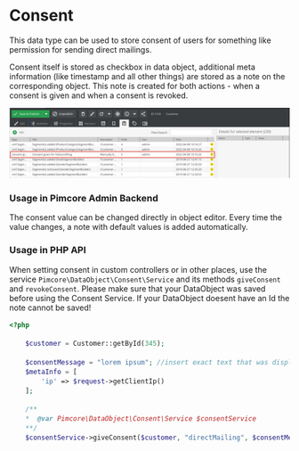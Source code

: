 # Consent

This data type can be used to store consent of users for something like permission for sending direct mailings.

Consent itself is stored as checkbox in data object, additional meta information (like timestamp and all other things) 
are stored as a note on the corresponding object. This note is created for both actions - when a consent is given and 
when a consent is revoked. 

![Data Type Consent](../../../img/classes-datatypes-consent.png)


### Usage in Pimcore Admin Backend
The consent value can be changed directly in object editor. Every time the value changes, a note with default values
is added automatically.

### Usage in PHP API
When setting consent in custom controllers or in other places, use the service `Pimcore\DataObject\Consent\Service` 
and its methods `giveConsent` and `revokeConsent`. Please make sure that your DataObject was saved before using the Consent Service. If your DataObject doesent have an Id the note cannot be saved!


```php
<?php 

    $customer = Customer::getById(345);

    $consentMessage = "lorem ipsum"; //insert exact text that was displayed to the user
    $metaInfo = [
        'ip' => $request->getClientIp()
    ]; 
    
    /**
    *  @var Pimcore\DataObject\Consent\Service $consentService
    **/
    $consentService->giveConsent($customer, "directMailing", $consentMessage, $metaInfo);
``` 

